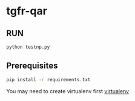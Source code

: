 # tgfr-qar
## RUN
```bash
python testnp.py
```

## Prerequisites
```bash
pip install -r requirements.txt
```
You may need to create virtualenv first [virtualenv](https://docs.python-guide.org/dev/virtualenvs/)
